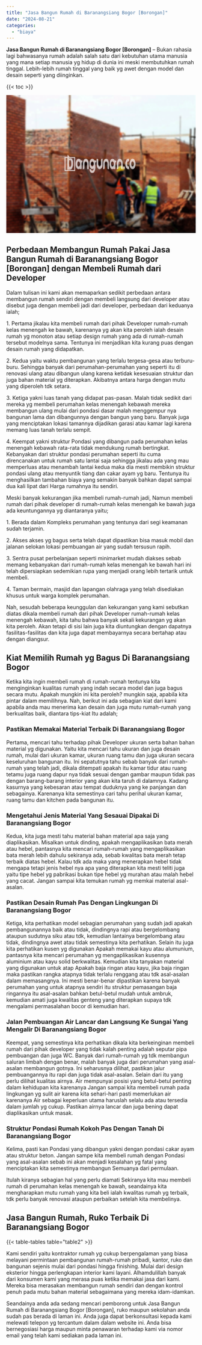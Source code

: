 ```yaml
---
title: "Jasa Bangun Rumah di Baranangsiang Bogor [Borongan]"
date: "2024-08-21"
categories: 
  - "biaya"
---
```


**Jasa Bangun Rumah di Baranangsiang Bogor \[Borongan\]** – Bukan rahasia lagi bahwasanya rumah adalah salah satu dari kebutuhan utama manusia yang mana setiap manusia yg hidup di dunia ini meski membutuhkan rumah tinggal. Lebih-lebih rumah tinggal yang baik yg awet dengan model dan desain seperti yang diinginkan.

{{< toc >}}

![Jasa Bangun Rumah di Baranangsiang Bogor [Borongan]](/images/borong-bangunan-06.png)

## Perbedaan Membangun Rumah Pakai Jasa Bangun Rumah di Baranangsiang Bogor \[Borongan\] dengan Membeli Rumah dari Developer

Dalam tulisan ini kami akan memaparkan sedikit perbedaan antara membangun rumah sendiri dengan membeli langsung dari developer atau disebut juga dengan membeli jadi dari developer, perbedaan dari keduanya ialah;

1\. Pertama jikalau kita membeli rumah dari pihak Developer rumah-rumah kelas menengah ke bawah, karenanya yg akan kita peroleh ialah desain rumah yg monoton atau setiap design rumah yang ada di rumah-rumah tersebut modelnya sama. Tentunya ini menjadikan kita kurang puas dengan desain rumah yang didapatkan.

2\. Kedua yaitu waktu pembangunan yang terlalu tergesa-gesa atau terburu-buru. Sehingga banyak dari perumahan-perumahan yang seperti itu di renovasi ulang atau dibangun ulang karena ketidak kesesuaian struktur dan juga bahan material yg diterapkan. Akibatnya antara harga dengan mutu yang diperoleh tdk setara.

3\. Ketiga yakni luas tanah yang didapat pas-pasan. Malah tidak sedikit dari mereka yg membeli perumahan kelas menengah kebawah mereka membangun ulang mulai dari pondasi dasar malah menggempur nya bangunan lama dan dibangunnya dengan bangun yang baru. Banyak juga yang menciptakan lokasi tamannya dijadikan garasi atau kamar lagi karena memang luas tanah terlalu sempit.

4\. Keempat yakni struktur Pondasi yang dibangun pada perumahan kelas menengah kebawah rata-rata tidak mendukung rumah bertingkat. Kebanyakan dari struktur pondasi perumahan seperti itu cuma direncanakan untuk rumah satu lantai saja sehingga jikalau ada yang mau memperluas atau menambah lantai kedua maka dia mesti membikin struktur pondasi ulang atau menyuntik tiang dan cakar ayam yg baru. Tentunya itu menghasilkan tambahan biaya yang semakin banyak bahkan dapat sampai dua kali lipat dari Harga rumahnya itu sendiri.

Meski banyak kekurangan jika membeli rumah-rumah jadi, Namun membeli rumah dari pihak developer di rumah-rumah kelas menengah ke bawah juga ada keuntungannya yg diantaranya yaitu;

1\. Berada dalam Kompleks perumahan yang tentunya dari segi keamanan sudah terjamin.

2\. Akses akses yg bagus serta telah dapat dipastikan bisa masuk mobil dan jalanan selokan lokasi pembuangan air yang sudah tersusun rapih.

3\. Sentra pusat perbelanjaan seperti minimarket mudah diakses sebab memang kebanyakan dari rumah-rumah kelas menengah ke bawah hari ini telah dipersiapkan sedemikian rupa yang menjadi orang lebih tertarik untuk membeli.

4\. Taman bermain, masjid dan lapangan olahraga yang telah disediakan khusus untuk warga komplek perumahan.

Nah, sesudah beberapa keunggulan dan kekurangan yang kami sebutkan diatas dikala membeli rumah dari pihak Developer rumah-rumah kelas menengah kebawah, kita tahu bahwa banyak sekali kekurangan yg akan kita peroleh. Akan tetapi di sisi lain juga kita diuntungkan dengan dapatnya fasilitas-fasilitas dan kita juga dapat membayarnya secara bertahap atau dengan diangsur.

## Kiat Memilih Rumah yg Bagus Di Baranangsiang Bogor

Ketika kita ingin membeli rumah di rumah-rumah tentunya kita menginginkan kualitas rumah yang indah secara model dan juga bagus secara mutu. Apakah mungkin ini kita peroleh? mungkin saja, apabila kita pintar dalam memilihnya. Nah, berikut ini ada sebagian kiat dari kami apabila anda mau menerima kan desain dan juga mutu rumah-rumah yang berkualitas baik, diantara tips-kiat Itu adalah;

### Pastikan Memakai Material Terbaik Di Baranangsiang Bogor

Pertama, mencari tahu terhadap pihak Developer ukuran serta bahan bahan material yg digunakan. Yaitu kita mencari tahu ukuran dan juga desain rumah, mulai dari ukuran kamar, ukuran ruang tamu dan juga ukuran secara keseluruhan bangunan itu. Ini sepatutnya tahu sebab banyak dari rumah-rumah yang telah jadi, dikala ditempati apakah itu kamar tidur atau ruang tetamu juga ruang dapur nya tidak sesuai dengan gambar maupun tidak pas dengan barang-barang interior yang akan kita taruh di dalamnya. Kadang kasurnya yang kebesaran atau tempat duduknya yang ke panjangan dan sebagainya. Karenanya kita semestinya cari tahu perihal ukuran kamar, ruang tamu dan kitchen pada bangunan itu.

### Mengetahui Jenis Material Yang Sesauai Dipakai Di Baranangsiang Bogor

Kedua, kita juga mesti tahu material bahan material apa saja yang diaplikasikan. Misalkan untuk dinding, apakah mengaplikasikan bata merah atau hebel, pantasnya kita mencari rumah-rumah yang mengaplikasikan bata merah lebih dahulu sekiranya ada, sebab kwalitas bata merah tetap terbaik diatas hebel. Kalau tdk ada maka yang menerapkan hebel tidak mengapa tetapi jenis hebel nya apa yang diterapkan kita mesti teliti juga yaitu tipe hebel yg pabrikasi bukan tipe hebel yg murahan atau malah hebel yang cacat. Jangan sampai kita temukan rumah yg memkai material asal-asalan.

### Pastikan Desain Rumah Pas Dengan Lingkungan Di Baranangsiang Bogor

Ketiga, kita perhatikan model sebagian perumahan yang sudah jadi apakah pembangunannya baik atau tidak, dindingnya rapi atau bergelombang ataupun sudutnya siku atau tdk, kemudian lantainya bergelombang atau tidak, dindingnya awet atau tidak semestinya kita perhatikan. Selain itu juga kita perhatikan kusen yg digunakan Apakah memakai kayu atau alumunium, pantasnya kita mencari perumahan yg mengaplikasikan kusennya aluminium atau kayu solid berkwalitas. Kemudian kita tanyakan material yang digunakan untuk atap Apakah baja ringan atau kayu, jika baja ringan maka pastikan rangka atapnya tidak terlalu renggang atau tdk asal-asalan dalam memasangnya. Ini mesti benar-benar dipastikan karena banyak perumahan yang untuk atapnya sendiri itu struktur pemasangan baja ringannya itu asal-asalan bahkan betul-betul mudah untuk ambruk, kemudian amati juga kwalitas genteng yang diterapkan supaya tdk mengalami permasalahan bocor di kemudian hari.

### Jalan Pembuangan Air Lancar dan Langsung Ke Sungai Yang Mengalir Di Baranangsiang Bogor

Keempat, yang semestinya kita perhatikan dikala kita berkeinginan membeli rumah dari pihak developer yang tidak kalah penting adalah seputar pipa pembuangan dan juga WC. Banyak dari rumah-rumah yg tdk membangun saluran limbah dengan benar, malah banyak juga dari perumahan yang asal-asalan membangun gotnya. Ini seharusnya dilihat, pastikan jalur pembuangannya itu rapi dan juga tidak asal-asalan. Selain dari itu yang perlu dilihat kualitas airnya. Air mempunyai posisi yang betul-betul penting dalam kehidupan kita karenanya Jangan sampai kita membeli rumah pada lingkungan yg sulit air karena kita sehari-hari pasti memerlukan air karenanya Air sebagai keperluan utama haruslah selalu ada atau tersedia dalam jumlah yg cukup. Pastikan airnya lancar dan juga bening dapat diaplikasikan untuk masak.

### Struktur Pondasi Rumah Kokoh Pas Dengan Tanah Di Baranangsiang Bogor

Kelima, pasti kan Pondasi yang dibangun yakni dengan pondasi cakar ayam atau struktur beton. Jangan sampe kita membeli rumah dengan Pondasi yang asal-asalan sebab ini akan menjadi kesalahan yg fatal yang menciptakan kita semestinya membangun Semuanya dari permulaan.

Itulah kiranya sebagian hal yang perlu diamati Sekiranya kita mau membeli rumah di perumahan kelas menengah ke bawah, seandainya kita mengharapkan mutu rumah yang kita beli ialah kwalitas rumah yg terbaik, tdk perlu banyak renovasi ataupun perbaikan setelah kita membelinya.

## Jasa Bangun Rumah, Ruko Terbaik Di Baranangsiang Bogor

{{< table-tables table="table2" >}}

Kami sendiri yaitu kontraktor rumah yg cukup berpengalaman yang biasa melayani permintaan pembangunan rumah-rumah pribadi, kantor, ruko dan bangunan sejenis mulai dari pondasi hingga finishing. Mulai dari design eksterior hingga perlengkapan interior kami layani. Alhamdulillah banyak dari konsumen kami yang merasa puas ketika memakai jasa dari kami. Mereka bisa merasakan membangun rumah sendiri dan dengan kontrol penuh pada mutu bahan material sebagaimana yang mereka idam-idamkan.

Seandainya anda ada sedang mencari pemborong untuk Jasa Bangun Rumah di Baranangsiang Bogor \[Borongan\], ruko maupun sekolahan anda sudah pas berada di laman ini. Anda juga dapat berkonsultasi kepada kami melewati telepon yg tercantum dalam dalam website ini. Anda bisa bernegosiasi harga maupun minta penawaran terhadap kami via nomor email yang telah kami sediakan pada laman ini.
